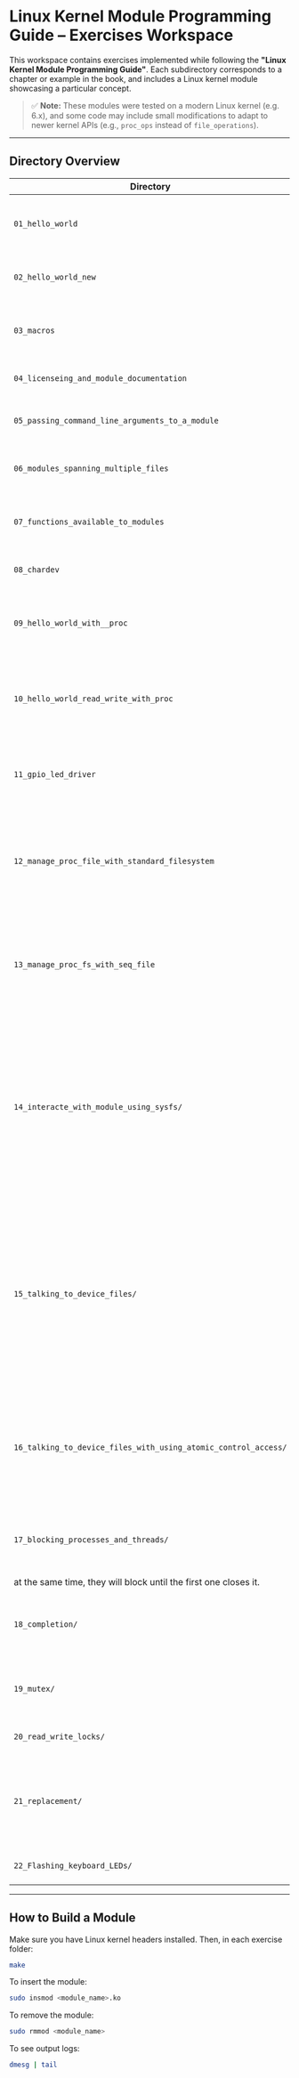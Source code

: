 # Linux Kernel Module Programming Guide – Exercises Workspace

This workspace contains exercises implemented while following the **"Linux Kernel Module Programming Guide"**. Each subdirectory corresponds to a chapter or example in the book, and includes a Linux kernel module showcasing a particular concept.

> ✅ **Note:** These modules were tested on a modern Linux kernel (e.g. 6.x), and some code may include small modifications to adapt to newer kernel APIs (e.g., `proc_ops` instead of `file_operations`).

---

## Directory Overview

| Directory | Description |
|----------|-------------|
| `01_hello_world` | Basic "Hello, World!" kernel module. Introduces `module_init()` and `module_exit()`. |
| `02_hello_world_new` | An improved Hello World with cleaner Makefile or logging style. |
| `03_macros` | Demonstrates kernel macros like `__init`, `__exit`, and logging macros (`pr_info`, `printk`). |
| `04_licenseing_and_module_documentation` | Uses `MODULE_LICENSE`, `MODULE_AUTHOR`, etc., to document modules. |
| `05_passing_command_line_arguments_to_a_module` | Shows how to pass parameters using `module_param()` and `module_param_array()`. |
| `06_modules_spanning_multiple_files` | Builds a kernel module from multiple `.c` files and links them together. |
| `07_functions_available_to_modules` | Lists or demonstrates various kernel symbols and exported functions accessible to modules. |
| `08_chardev` | A basic character device driver using `register_chrdev()`. |
| `09_hello_world_with__proc` | Adds a `/proc` file to interact with user space. Introduces `proc_create`, `proc_ops`, and reading from `/proc`. |
| `10_hello_world_read_write_with_proc` | Adds a `/proc` file to interact with user space. Introduces `proc_create`, `proc_ops`, reading from `/proc`, and writing into the `/proc`. |
| `11_gpio_led_driver` | Adds a `/proc` file to interact with user space to handle gpio drivers. With an user-space example to toggle a led. |
| `12_manage_proc_file_with_standard_filesystem` | Demonstrates how to use standard file operations (`read`, `write`, `open`, `release`) with `/proc` files. Builds a 2KB buffer for data exchange between user space and kernel. |
| `13_manage_proc_fs_with_seq_file` | Demonstrates how to manage the proc fs using the sequence fs with operations like (`start`, `stop`, `next`, `show`) with `/proc` files. for data read only from kernel space to user space. |
| `14_interacte_with_module_using_sysfs/` | Demonstrates how to interact with kernel modules using the sysfs interface (`/sys`), allowing structured access to kernel objects and their attributes. Supports both reading and writing between user space and kernel space, enabling configuration and monitoring of kernel module parameters at runtime. |
`15_talking_to_device_files/` | Demonstrates how to communicate with kernel modules using standard file operations (`open`, `read`, `write`, `close`) via device files in `/dev`. This lab covers creating character device drivers, registering them with the kernel, and accessing them from user space through file descriptors, enabling raw data exchange and control. |
`16_talking_to_device_files_with_using_atomic_control_access/` | Demonstrates how to communicate with kernel modules using standard file operations (`open`, `read`, `write`, `close`) via device files in `/dev`. with contronl the access to the device file with atomic. |
`17_blocking_processes_and_threads/` | Demonstrates how to use blocking processes and threads. if several processes try to open it
at the same time, they will block until the first one closes it. |
`18_completion/` | Demonstrates how to use completions to block a process until another process signals that a task is complete. |
`19_mutex/` | Demonstrates how to use DEFINE_MUTEX macro to create a simple mutex example for kernel module. |
`20_read_write_locks/` | A simple read/write lock example for kernel module |
`21_replacement/` | Send output to the tty we're running on, regardless if it is through X11, telnet, etc. We do this by printing the string to the tty associated with the current task.|
`22_Flashing_keyboard_LEDs/` | Blink keyboard leds until the module is unloaded.|
---

## How to Build a Module

Make sure you have Linux kernel headers installed. Then, in each exercise folder:

```bash
make
```

To insert the module:

```bash
sudo insmod <module_name>.ko
```

To remove the module:

```bash
sudo rmmod <module_name>
```

To see output logs:

```bash
dmesg | tail
```
